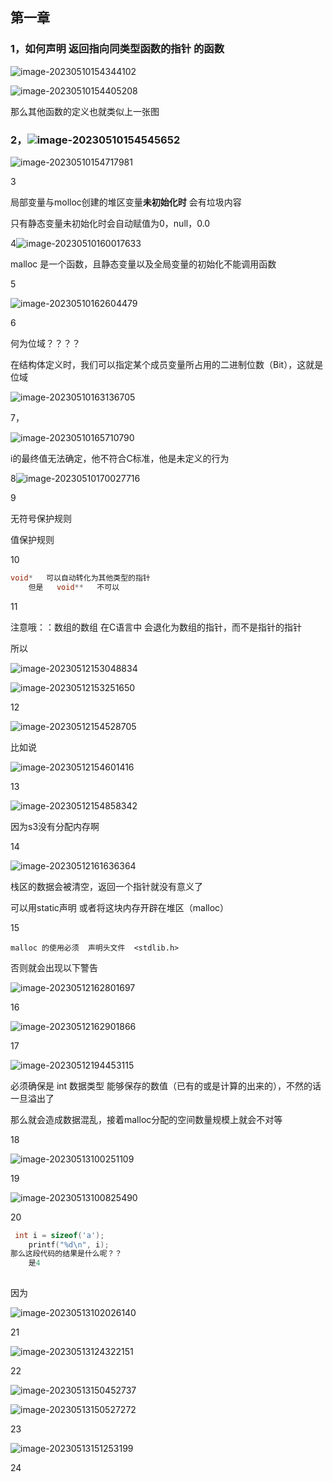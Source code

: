 ## 第一章

### 1，如何声明 返回指向同类型函数的指针 的函数



![image-20230510154344102](C:\Users\gg\AppData\Roaming\Typora\typora-user-images\image-20230510154344102.png)

![image-20230510154405208](C:\Users\gg\AppData\Roaming\Typora\typora-user-images\image-20230510154405208.png)



那么其他函数的定义也就类似上一张图



### 2，![image-20230510154545652](C:\Users\gg\AppData\Roaming\Typora\typora-user-images\image-20230510154545652.png)

![image-20230510154717981](C:\Users\gg\AppData\Roaming\Typora\typora-user-images\image-20230510154717981.png)



3

局部变量与molloc创建的堆区变量**未初始化时** 会有垃圾内容

只有静态变量未初始化时会自动赋值为0，null，0.0



4![image-20230510160017633](C:\Users\gg\AppData\Roaming\Typora\typora-user-images\image-20230510160017633.png)

malloc 是一个函数，且静态变量以及全局变量的初始化不能调用函数



5

![image-20230510162604479](C:\Users\gg\AppData\Roaming\Typora\typora-user-images\image-20230510162604479.png)

6

何为位域？？？？

在结构体定义时，我们可以指定某个成员变量所占用的二进制位数（Bit），这就是位域

![image-20230510163136705](C:\Users\gg\AppData\Roaming\Typora\typora-user-images\image-20230510163136705.png)

7，

![image-20230510165710790](C:\Users\gg\AppData\Roaming\Typora\typora-user-images\image-20230510165710790.png)

i的最终值无法确定，他不符合C标准，他是未定义的行为



8![image-20230510170027716](C:\Users\gg\AppData\Roaming\Typora\typora-user-images\image-20230510170027716.png)



9

无符号保护规则

值保护规则

10

```c
void*   可以自动转化为其他类型的指针
    但是   void**   不可以 
```



11

注意哦：：数组的数组 在C语言中 会退化为数组的指针，而不是指针的指针

所以

![image-20230512153048834](C:\Users\gg\AppData\Roaming\Typora\typora-user-images\image-20230512153048834.png)





![image-20230512153251650](C:\Users\gg\AppData\Roaming\Typora\typora-user-images\image-20230512153251650.png)





12

![image-20230512154528705](C:\Users\gg\AppData\Roaming\Typora\typora-user-images\image-20230512154528705.png)

比如说

![image-20230512154601416](C:\Users\gg\AppData\Roaming\Typora\typora-user-images\image-20230512154601416.png)





13

![image-20230512154858342](C:\Users\gg\AppData\Roaming\Typora\typora-user-images\image-20230512154858342.png)

因为s3没有分配内存啊 



14

![image-20230512161636364](C:\Users\gg\AppData\Roaming\Typora\typora-user-images\image-20230512161636364.png)

栈区的数据会被清空，返回一个指针就没有意义了

可以用static声明 或者将这块内存开辟在堆区（malloc）



15

```
malloc 的使用必须  声明头文件  <stdlib.h>
```

否则就会出现以下警告

![image-20230512162801697](C:\Users\gg\AppData\Roaming\Typora\typora-user-images\image-20230512162801697.png)



16

![image-20230512162901866](C:\Users\gg\AppData\Roaming\Typora\typora-user-images\image-20230512162901866.png)



17

![image-20230512194453115](C:\Users\gg\AppData\Roaming\Typora\typora-user-images\image-20230512194453115.png)



必须确保是 int  数据类型  能够保存的数值（已有的或是计算的出来的），不然的话一旦溢出了

那么就会造成数据混乱，接着malloc分配的空间数量规模上就会不对等





18

![image-20230513100251109](C:\Users\gg\AppData\Roaming\Typora\typora-user-images\image-20230513100251109.png)



19

![image-20230513100825490](C:\Users\gg\AppData\Roaming\Typora\typora-user-images\image-20230513100825490.png)





20

```C
 int i = sizeof('a');
    printf("%d\n", i);
那么这段代码的结果是什么呢？？
    是4
    
```

因为

![image-20230513102026140](C:\Users\gg\AppData\Roaming\Typora\typora-user-images\image-20230513102026140.png)



21

![image-20230513124322151](C:\Users\gg\AppData\Roaming\Typora\typora-user-images\image-20230513124322151.png)



22

![image-20230513150452737](C:\Users\gg\AppData\Roaming\Typora\typora-user-images\image-20230513150452737.png)

![image-20230513150527272](C:\Users\gg\AppData\Roaming\Typora\typora-user-images\image-20230513150527272.png)



23

![image-20230513151253199](C:\Users\gg\AppData\Roaming\Typora\typora-user-images\image-20230513151253199.png)

24

